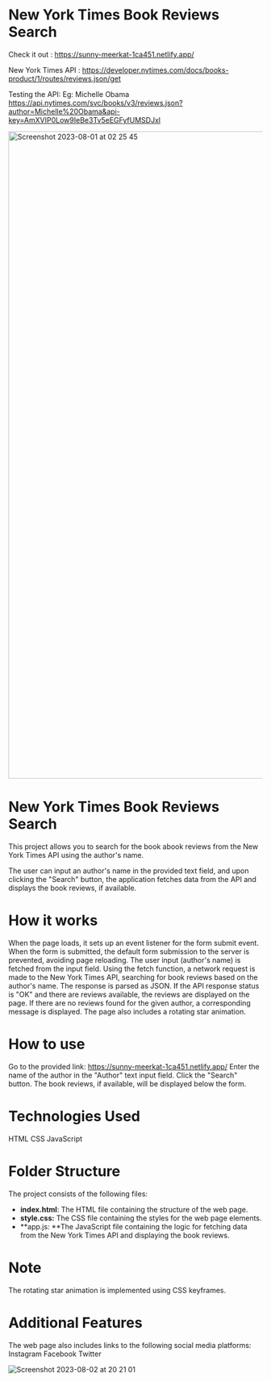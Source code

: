 # New York Times Book Reviews Search

Check it out : https://sunny-meerkat-1ca451.netlify.app/

New York Times API : https://developer.nytimes.com/docs/books-product/1/routes/reviews.json/get 

Testing the API: 
Eg: Michelle Obama
https://api.nytimes.com/svc/books/v3/reviews.json?author=Michelle%20Obama&api-key=AmXVIP0Low9IeBe3Tv5eEGFyfUMSDJxl

<img width="1282" alt="Screenshot 2023-08-01 at 02 25 45" src="https://github.com/Juliaaaaa100/Book-Finder-App/assets/119536668/945d52cc-6881-458a-a2c9-caa980ba41d2">

# New York Times Book Reviews Search

This project allows you to search for the book abook reviews from the New York Times API using the author's name. 

The user can input an author's name in the provided text field, and upon clicking the "Search" button, the application fetches data from the API and displays the book reviews, if available.

# How it works

When the page loads, it sets up an event listener for the form submit event.
When the form is submitted, the default form submission to the server is prevented, avoiding page reloading.
The user input (author's name) is fetched from the input field.
Using the fetch function, a network request is made to the New York Times API, searching for book reviews based on the author's name.
The response is parsed as JSON.
If the API response status is "OK" and there are reviews available, the reviews are displayed on the page.
If there are no reviews found for the given author, a corresponding message is displayed.
The page also includes a rotating star animation.

# How to use
Go to the provided link: https://sunny-meerkat-1ca451.netlify.app/
Enter the name of the author in the "Author" text input field.
Click the "Search" button.
The book reviews, if available, will be displayed below the form.

# Technologies Used
HTML
CSS
JavaScript

# Folder Structure
The project consists of the following files:
- **index.html**: The HTML file containing the structure of the web page.
- **style.css:** The CSS file containing the styles for the web page elements.
- **app.js: **The JavaScript file containing the logic for fetching data from the New York Times API and displaying the book reviews.

# Note
The rotating star animation is implemented using CSS keyframes.

# Additional Features
The web page also includes links to the following social media platforms:
Instagram
Facebook
Twitter

![Screenshot 2023-08-02 at 20 21 01](https://github.com/Juliaaaaa100/Book-Finder-App/assets/119536668/ab849902-1c67-4b91-9d4e-934afa1039c2)


